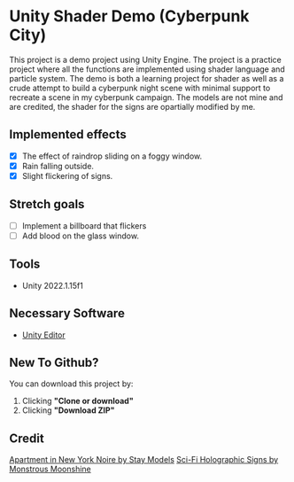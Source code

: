 # Unity Shader Demo (Cyberpunk City)

This project is a demo project using Unity Engine. The project is a practice project where all the functions are implemented using shader language and particle system.
The demo is both a learning project for shader as well as a crude attempt to build a cyberpunk night scene with minimal support to recreate a scene in my cyberpunk campaign.
The models are not mine and are credited, the shader for the signs are opartially modified by me.

## Implemented effects
- [x] The effect of raindrop sliding on a foggy window.
- [x] Rain falling outside.
- [x] Slight flickering of signs.

## Stretch goals
- [ ] Implement a billboard that flickers
- [ ] Add blood on the glass window.

## Tools
- Unity 2022.1.15f1

## Necessary Software
- [Unity Editor](https://unity.com/download)

## New To Github?

You can download this project by:
1. Clicking **"Clone or download"**
2. Clicking **"Download ZIP"**

## Credit
[Apartment in New York Noire by Stay Models](https://www.turbosquid.com/3d-models/apartment-in-new-york-noire-1320468)
[Sci-Fi Holographic Signs by Monstrous Moonshine](https://assetstore.unity.com/packages/vfx/particles/sci-fi-holographic-signs-181979)
